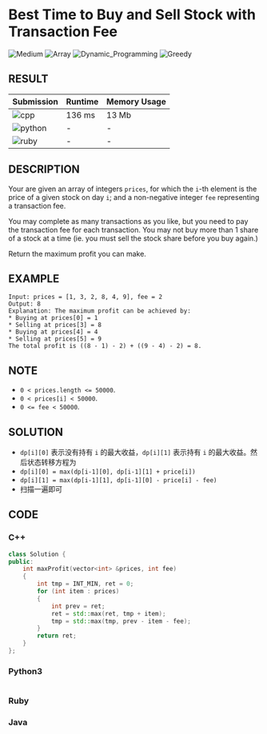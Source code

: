# Best Time to Buy and Sell Stock with Transaction Fee

![Medium](https://img.shields.io/badge/-Medium-f0ad4e.svg) ![Array](https://img.shields.io/badge/数组-Array-007ec6.svg) ![Dynamic_Programming](https://img.shields.io/badge/动态规划-Dynamic_Programming-007ec6.svg) ![Greedy](https://img.shields.io/badge/贪心-Greedy-007ec6.svg)

## RESULT

| Submission                                                        | Runtime | Memory Usage |
| ----------------------------------------------------------------- | ------- | ------------ |
| ![cpp](https://img.shields.io/badge/leetcode714-cpp-f34b7d.svg)   | 136  ms | 13 Mb        |
| ![python](https://img.shields.io/badge/leetcode714-py-3572A5.svg) | -       | -            |
| ![ruby](https://img.shields.io/badge/leetcode714-rb-701516.svg)   | -       | -            |

## DESCRIPTION

Your are given an array of integers `prices`, for which the `i`-th element is the price of a given stock on day `i`; and a non-negative integer `fee` representing a transaction fee.

You may complete as many transactions as you like, but you need to pay the transaction fee for each transaction. You may not buy more than 1 share of a stock at a time (ie. you must sell the stock share before you buy again.)

Return the maximum profit you can make.

## EXAMPLE

```plain
Input: prices = [1, 3, 2, 8, 4, 9], fee = 2
Output: 8
Explanation: The maximum profit can be achieved by:
* Buying at prices[0] = 1
* Selling at prices[3] = 8
* Buying at prices[4] = 4
* Selling at prices[5] = 9
The total profit is ((8 - 1) - 2) + ((9 - 4) - 2) = 8.
```

## NOTE

* `0 < prices.length <= 50000`.
* `0 < prices[i] < 50000`.
* `0 <= fee < 50000`.

## SOLUTION

* `dp[i][0]` 表示没有持有 `i` 的最大收益，`dp[i][1]` 表示持有 `i` 的最大收益。然后状态转移方程为
* `dp[i][0] = max(dp[i-1][0], dp[i-1][1] + price[i])`
* `dp[i][1] = max(dp[i-1][1], dp[i-1][0] - price[i] - fee)`
* 扫描一遍即可

## CODE

### C++

```cpp
class Solution {
public:
    int maxProfit(vector<int> &prices, int fee)
    {
        int tmp = INT_MIN, ret = 0;
        for (int item : prices)
        {
            int prev = ret;
            ret = std::max(ret, tmp + item);
            tmp = std::max(tmp, prev - item - fee);
        }
        return ret;
    }
};
```

### Python3

```python
```

### Ruby

### Java
